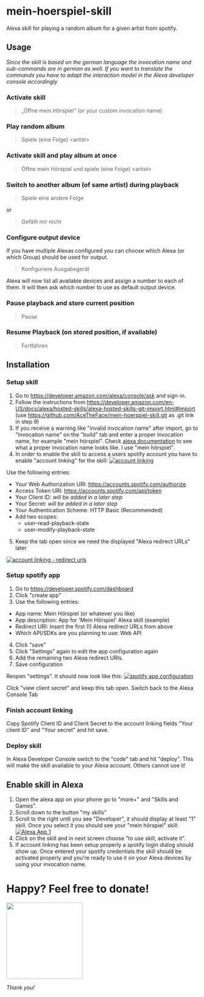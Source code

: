 # mein-hoerspiel-skill
Alexa skill for playing a random album for a given artist from spotify.

## Usage

*Since the skill is based on the german language the invocation name and sub-commands are in german as well. If you want to translate the commands you have to adapt the interaction model in the Alexa developer console accordingly*

### Activate skill
> „Öffne mein Hörspiel“ (or your custom invocation name)

### Play random album
> Spiele (eine Folge) \<artist\>

### Activate skill and play album at once
> Öffne mein Hörspiel und spiele (eine Folge) \<artist\>

### Switch to another album (of same artist) during playback
> Spiele eine andere Folge

or

> Gefällt mir nicht

### Configure output device
If you have multiple Alexas configured you can choose which Alexa (or which Group) should be used for output.
> Konfiguriere Ausgabegerät

Alexa will now list all available devices and assign a number to each of them. It will then ask which number to use as default output device.

### Pause playback and store current position

>Pause

### Resume Playback (on stored position, if available)

>Fortfahren


## Installation

### Setup skill
1. Go to https://developer.amazon.com/alexa/console/ask and sign-in. 
2. Follow the instructions from https://developer.amazon.com/en-US/docs/alexa/hosted-skills/alexa-hosted-skills-git-import.html#import (use https://github.com/AceTheFace/mein-hoerspiel-skill.git as .git link in step 9)
3. If you receive a warning like "invalid invocation name" after import, go to "Invocation name" on the "build" tab and enter a proper invocation name, for example "mein hörspiel". Check [alexa documentation](https://developer.amazon.com/de-DE/docs/alexa/interaction-model-design/design-the-invocation-name-for-your-skill.html) to see what a proper invocation name looks like. I use "mein hörspiel".
4. In order to enable the skill to access a users spotify account you have to enable "account linking" for the skill:
 [![account linking](assets/readme/account-linking.png "Account linking")](assets/readme/account-linking.png)

 Use the following entries:
 - Your Web Authorization URI: https://accounts.spotify.com/authorize
 - Access Token URI: https://accounts.spotify.com/api/token
 - Your Client ID: *will be added in a later step*
 - Your Secret: *will be added in a later step*
 - Your Authentication Scheme: HTTP Basic (Recommended)
 - Add two scopes:
    - user-read-playback-state
    - user-modify-playback-state
5. Keep the tab open since we need the displayed "Alexa redirect URLs" later

[![account linking - redirect urls](assets/readme/account-linking2.png "Account linking - Redirect URLs")](assets/readme/account-linking2.png)
    

### Setup spotify app
1. Go to https://developer.spotify.com/dashboard
2. Click "create app"
3. Use the following entries:
- App name: Mein Hörspiel (or whatever you like)
- App description: App for 'Mein Hörspiel' Alexa skill (example)
- Redirect URI: Insert the first (!) Alexa redirect URLs from above
- Which API/SDKs are you planning to use: Web API
4. Click "save"
5. Click "Settings" again to edit the app configuration again
6. Add the remaining two Alexa redirect URIs.
7. Save configuration

Reopen "settings". It should now look like this:
[![spotify app configuration](assets/readme/spotify_app_config.png "Spotify App Configuration")](assets/readme/spotify_app_config.png)

Click "view client secret" and keep this tab open. Switch back to the Alexa Console Tab

### Finish account linking

Copy Spotify Client ID and Client Secret to the account linking fields "Your client ID" and "Your secret" and hit save.

### Deploy skill

In Alexa Developer Console switch to the "code" tab and hit "deploy". This will make the skill available to your Alexa account. Others cannot use it!

## Enable skill in Alexa

1. Open the alexa app on your phone go to "more+" and "Skills and Games".
2. Scroll down to the button "my skills"
3. Scroll to the right until you see "Developer", it should display at least "1" skill. Once you select it you should see your "mein hörspiel" skill:
[![Alexa App 1](assets/readme/alexa_app_1.png "Alexa App 1")](assets/readme/alexa_app_1.png)
4. Click on the skill and in next screen choose "to use skill, activate it".
5. If account linking has been setup properly a spotify login dialog should show up. Once entered your spotify credentials the skill should be activated properly and you're ready to use it on your Alexa devices by using your invocation name. 

# Happy? Feel free to donate!
<img src="assets/readme/paypal_qr.jpg" width="200">

*Thank you!*